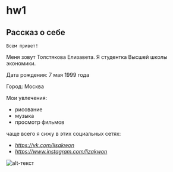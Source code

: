 # hw1

## Рассказ о себе

    Всем привет!

Меня зовут Толстякова Елизавета. Я студентка Высшей школы экономики. 

Дата рождения: 7 мая 1999 года

Город: Москва

Мои увлечения:
- рисование
- музыка
- просмотр фильмов

чаще всего я сижу в этих социальных сетях:
- *https://vk.com/lisakwon*
- *https://www.instagram.com/lizakwon*

![alt-текст](photo_2018-01-19_11-18-55.jpg)

